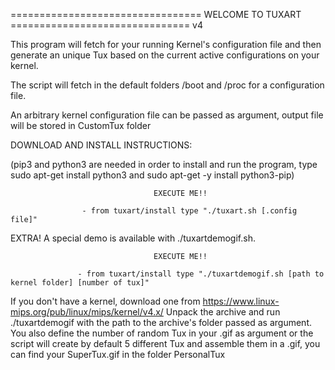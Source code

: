 
================================= WELCOME TO TUXART ===============================
v4

This program will fetch for your running Kernel's configuration file and then generate an unique Tux based on the current active configurations on your kernel.

The script will fetch in the default folders /boot and /proc for a configuration file.

An arbitrary kernel configuration file can be passed as argument, output file will be stored in CustomTux folder


DOWNLOAD AND INSTALL INSTRUCTIONS:


(pip3 and python3 are needed in order to install and run the program, type sudo apt-get install python3 and sudo apt-get -y install python3-pip)


                                    EXECUTE ME!!

                    - from tuxart/install type "./tuxart.sh [.config file]"





EXTRA!
A special demo is available with ./tuxartdemogif.sh.


                                    EXECUTE ME!!

                   - from tuxart/install type "./tuxartdemogif.sh [path to kernel folder] [number of tux]"


If you don't have a kernel, download one from https://www.linux-mips.org/pub/linux/mips/kernel/v4.x/
Unpack the archive and run ./tuxartdemogif with the path to the archive's folder passed as argument.
You also define the number of random Tux in your .gif as argument or the script will create by default 5 different Tux and assemble them in a .gif, you can find your SuperTux.gif in the folder PersonalTux
